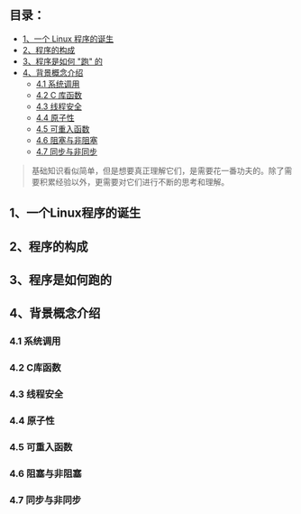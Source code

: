 
目录：
------
* [1、一个 Linux 程序的诞生](#1一个linux程序的诞生)
* [2、程序的构成](#2程序的构成)
* [3、程序是如何 "跑" 的](#3程序是如何跑的)
* [4、背景概念介绍](#4背景概念介绍)
  - [4.1 系统调用](#41-系统调用)
  - [4.2 C 库函数](#42-c库函数)
  - [4.3 线程安全](#43-线程安全)
  - [4.4 原子性](#44-原子性)
  - [4.5 可重入函数](#45-可重入函数)
  - [4.6 阻塞与非阻塞](#46-阻塞与非阻塞)
  - [4.7 同步与非同步](#47-同步与非同步)


> 基础知识看似简单，但是想要真正理解它们，是需要花一番功夫的。除了需要积累经验以外，更需要对它们进行不断的思考和理解。


## 1、一个Linux程序的诞生


## 2、程序的构成

## 3、程序是如何跑的

## 4、背景概念介绍


### 4.1 系统调用

### 4.2 C库函数

### 4.3 线程安全

### 4.4 原子性

### 4.5 可重入函数

### 4.6 阻塞与非阻塞

### 4.7 同步与非同步